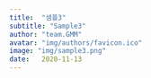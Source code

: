 ```yaml
---
title:  "샘플3"
subtitle: "Sample3"
author: "team.GMM"
avatar: "img/authors/favicon.ico"
image: "img/sample3.png"
date:   2020-11-13
---
```

